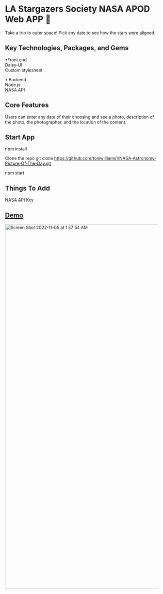 
#  LA Stargazers Society NASA APOD Web APP 🚀

Take a trip to outer space! Pick any date to see how the stars were aligned.

## Key Technologies, Packages, and Gems

 •Front end <br>
Daisy-UI <br>
Custom stylesheet

 • Backend <br>
 Node.js <br>
NASA API

## Core Features
Users can enter any date of their choosing and see a photo, description of the photo, the photographer, and the location of the content.

## Start App

npm install

Clone the repo
git clone https://github.com/toniwilliams1/NASA-Astronomy-Picture-Of-The-Day.git

npm start

## Things To Add

[NASA API Key](https://api.nasa.gov/)

## [Demo](https://nasas-astronomy-picture-of-the-day.netlify.app/)
<img width="1200" alt="Screen Shot 2022-11-05 at 1 57 54 AM" src="https://user-images.githubusercontent.com/100317017/200104931-2b389eb6-26e2-485e-831f-194ce568d707.png">



